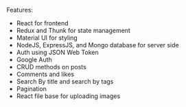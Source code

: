 Features:
- React for frontend
- Redux and Thunk for state management
- Material UI for styling
- NodeJS, ExpressJS, and Mongo database for server side
- Auth using JSON Web Token
- Google Auth
- CRUD methods on posts
- Comments and likes
- Search By title and search by tags
- Pagination
- React file base for uploading images
